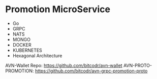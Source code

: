 # Promotion MicroService

- Go
- GRPC
- NATS
- MONGO
- DOCKER
- KUBERNETES
- Hexagonal Architecture




AVN-Wallet Repo:  https://github.com/bitcodr/avn-wallet
AVN-PROTO-PROMOTION:  https://github.com/bitcodr/avn-grpc-promotion-proto
